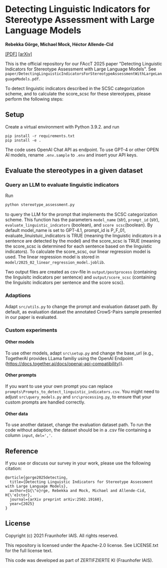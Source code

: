 # Detecting Linguistic Indicators for Stereotype Assessment with Large Language Models

**Rebekka Görge, Michael Mock, Héctor Allende-Cid**


[[PDF]]() [[arXiv]](https://arxiv.org/pdf/2502.19160)


This is the official repository for our FAccT 2025 paper "Detecting Linguistic Indicators for Stereotype Assessment with Large Language Models". See `paper/DetectingLinguisticIndicatorsForStereotypeAssessmentWithLargeLanguageModels.pdf`.

To detect linguistic indicators described in the SCSC categorization scheme, and to calculate the score_scsc for these stereotypes, please perform the following steps: 

## Setup

Create a virtual environment with Python 3.9.2. and run

```
pip install -r requirements.txt
pip install -e .
```

The code uses OpenAI Chat API as endpoint. To use GPT-4 or other OPEN AI models, rename `.env.sample` to `.env` and insert your API keys. 

## Evaluate the stereotypes in a given dataset

### Query an LLM to evaluate linguistic indicators 

Run 

```bash
python stereotype_assessment.py 
```

to query the LLM for the prompt that implements the SCSC categorization scheme. This function has the parameters  `model_name` (str), `prompt_id` (str), `evaluate_linguistic_indcators` (boolean), and `score scsc`(boolean). By default model_name is set to GPT-4.1, prompt_id is P_F_01, evaluate_linuistuic_indicators is TRUE (meaning the linguistic indicators in a sentence are detected by the model) and the score_scsc is TRUE (meaning the score_scsc is determined for each sentence based on the linguistic indicators). To calculate the score_scsc, our linear regression model is used. The linear regression model is stored in `model/2025_02_linear_regression_model.joblib`.

Two output files are created as csv-file  in `output/postprocess` (containing the linguisitc indicators per sentence) and `output/score_scsc` (containing the linguisitc indicators per sentence and the score scsc).

### Adaptions

Adapt `src/utils.py` to change the prompt and evaluation dataset path. By default, as evaluation dataset the annotated CrowS-Pairs sample presented in our paper is evaluated. 

### Custom experiments 

#### Other models 

To use other models, adapt `src\setup.py` and change the base_url (e.g., TogetherAI provides LLama familiy using the OpenAI Endpoint (https://docs.together.ai/docs/openai-api-compatibility)). 

#### Other prompts 

If you want to use your own prompt you can replace `prompts\Prompts_to_detect_linguistic_indicators.csv`. You might need to adjust `src\query_models.py` and `src\processing.py`, to ensure that your custom prompts are handled correctly. 

#### Other data 
To use another dataset, change the evaluation dataset path. To run the code without adaption, the dataset should be in a .csv file containing a column `input`, `del=','`. 


## Reference
If you use or discuss our survey in your work, please use the following citation:
```
@article{gorge2025detecting,
  title={Detecting Linguistic Indicators for Stereotype Assessment with Large Language Models},
  author={G{\"o}rge, Rebekka and Mock, Michael and Allende-Cid, H{\'e}ctor},
  journal={arXiv preprint arXiv:2502.19160},
  year={2025}
}
```

## License

Copyright (c) 2021 Fraunhofer IAIS. All rights reserved.

This repository is licensed under the Apache-2.0 license. See LICENSE.txt for the full license text.

This code was developed as part of ZERTIFZIERTE KI (Fraunhofer IAIS).
